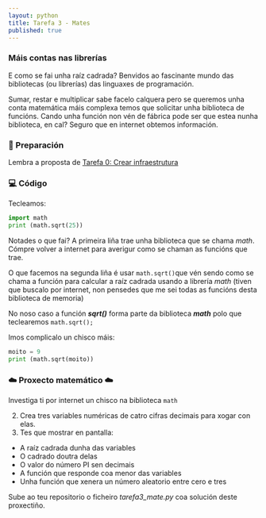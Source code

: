 ```yaml
---
layout: python
title: Tarefa 3 - Mates
published: true
---
```

### Máis  contas nas librerías

E como se fai unha raíz cadrada? Benvidos ao fascinante mundo das bibliotecas (ou librerías) das linguaxes de programación.

Sumar, restar e multiplicar sabe facelo calquera pero se queremos unha conta  matemática máis complexa temos que solicitar unha biblioteca de funcións. Cando unha función non vén de fábrica pode ser que estea nunha biblioteca, en cal? Seguro que en internet obtemos información.

### 🧺 Preparación

Lembra a proposta de [ Tarefa 0: Crear infraestrutura](../t0)


### 💻 Código

Tecleamos:
```python
import math
print (math.sqrt(25))
```
Notades o que fai? A primeira liña trae unha biblioteca que se chama *math*.  Cómpre volver a internet para averigur como se chaman as funcións que trae.

O que facemos na segunda liña é usar `math.sqrt()`que vén sendo como se chama a función para calcular a raíz cadrada  usando a librería *math* (tiven que buscalo por internet, non pensedes que me sei todas as funcións desta biblioteca de memoria)

 No noso caso a función ***sqrt()*** forma parte da biblioteca ***math*** polo que  teclearemos `math.sqrt();`


Imos complicalo un chisco máis:
```python
moito = 9 
print (math.sqrt(moito))
```


###   ☁️              Proxecto matemático    ☁️

Investiga ti por internet un chisco na biblioteca `math`

2.  Crea tres variables numéricas de catro cifras decimais para xogar con elas. 
3. Tes que mostrar en pantalla:
- A raíz cadrada dunha das variables
- O cadrado doutra delas
- O valor do número PI sen decimais
- A función que responde coa menor das variables
- Unha función que xenera un número aleatorio entre cero e tres

Sube ao teu repositorio o ficheiro _tarefa3_mate.py_ coa solución deste proxectiño.
